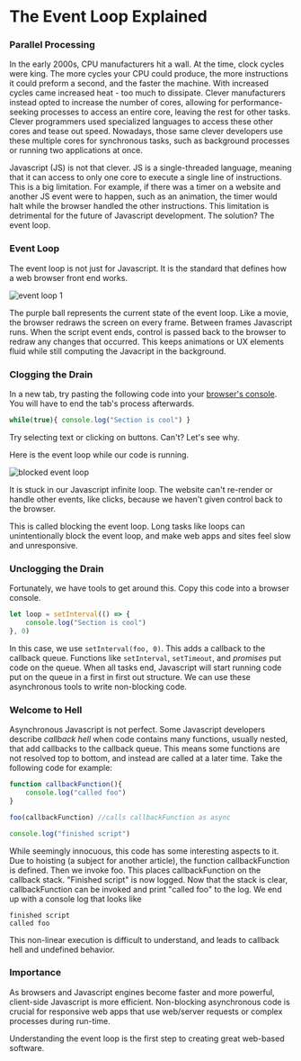 # The Event Loop Explained
### Parallel Processing
In the early 2000s, CPU manufacturers hit a wall. At the time, clock cycles were king. The more cycles your CPU could produce, the more instructions it could preform a second, and the faster the machine. With increased cycles came increased heat - too much to dissipate. Clever manufacturers instead opted to increase the number of cores, allowing for performance-seeking processes to access an entire core, leaving the rest for other tasks. Clever programmers used specialized languages to access these other cores and tease out speed.  Nowadays, those same clever developers use these multiple cores for synchronous tasks, such as background processes or running two applications at once.  

Javascript (JS) is not that clever. JS is a single-threaded language, meaning that it can access to only one core to execute a single line of instructions. This is a big limitation. For example, if there was a timer on a website and another  JS event were to happen, such as an animation, the timer would halt while the browser handled the other instructions. This limitation is detrimental for the future of Javascript development. The solution? The event loop. 

### Event Loop
 
The event loop is not just for Javascript. It is the standard that defines how a web browser front end works. 

![event loop 1](https://media.giphy.com/media/RhBsyPkh1BC87DSIJe/giphy.gif)

The purple ball represents the current state of the event loop. Like a movie, the browser redraws the screen on every frame. Between frames Javascript runs. When the script event ends, control is passed back to the browser to redraw any changes that occurred. This keeps animations or UX elements fluid while still computing the Javacript in the background.  

### Clogging the Drain

In a new tab, try pasting the following code into your [browser's console](https://kb.mailster.co/how-can-i-open-the-browsers-console/). You will have to end the tab's process afterwards. 

~~~javascript
while(true){ console.log("Section is cool") }
~~~
Try selecting text or clicking on buttons. Can't? Let's see why.

Here is the event loop while our code is running. 

![blocked event loop](https://i.imgur.com/C1P1MR7.jpg)

It is stuck in our Javascript infinite loop. The website can't re-render or handle other events, like clicks, because we haven't given control back to the browser.

This is called blocking the event loop. Long tasks like loops can unintentionally block the event loop, and make web apps and sites feel slow and unresponsive. 

### Unclogging the Drain

Fortunately, we have tools to get around this. Copy this code into a browser console.
~~~javascript
let loop = setInterval(() => { 
	console.log("Section is cool") 
}, 0)
~~~
In this case, we use `setInterval(foo, 0)`. This adds a callback to the callback queue. Functions like `setInterval`, `setTimeout`,  and *promises* put code on the queue. When all tasks end, Javascript will start running code put on the queue in a first in first out structure. We can use these asynchronous tools to write non-blocking code. 

### Welcome to Hell
Asynchronous Javascript is not perfect. Some Javascript developers describe *callback hell* when code contains many functions, usually nested, that add callbacks to the callback queue. This means some functions are not resolved top to bottom, and instead are called at a later time. Take the following code for example:
~~~javascript
function callbackFunction(){
	console.log("called foo")
}

foo(callbackFunction) //calls callbackFunction as async

console.log("finished script")
~~~
While seemingly innocuous, this code has some interesting aspects to it. Due to hoisting (a subject for another article), the function callbackFunction is defined. Then we invoke foo. This places callbackFunction on the callback stack. "Finished script" is now logged. Now that the stack is clear, callbackFunction can be invoked and print "called foo" to the log. We end up with a console log that looks like
~~~
finished script
called foo
~~~
This non-linear execution is difficult to understand, and leads to callback hell and undefined behavior. 

### Importance
As browsers and Javascript engines become faster and more powerful, client-side Javascript is more efficient. Non-blocking asynchronous code is crucial for responsive web apps that use web/server requests or complex processes during run-time. 

Understanding the event loop is the first step to creating great web-based software. 

<!--stackedit_data:
eyJoaXN0b3J5IjpbLTE3MzQxNTE2MjgsMTkyODk3MDU5MiwxNz
EzNjM3Mzk2LDExMjM3ODQ1MDEsLTE4ODEzOTI2ODldfQ==
-->